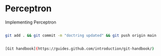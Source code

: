 # Perceptron

Implementing Perceptron

```Bash commands

git add . && git commit -m "doctring updated" && git push origin main


[Git handbook](https://guides.github.com/introduction/git-handbook/)
```
